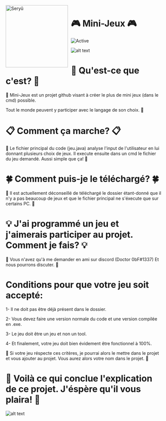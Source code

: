 <img width="200" height="200" align="left" style="float: left; margin: 0 10px 0 0;" alt="Seryû" src="https://media.discordapp.net/attachments/600792687683174405/745823420675129353/image0.gif">

# 🎮 Mini-Jeux 🎮

![Active](https://img.shields.io/badge/📌%20Langages-C,%20Java%20📌-blue)

![alt text](https://i.imgur.com/4M7IWwP.gif)

# 🔰 Qu'est-ce que c'est? 🔰


🎨 Mini-Jeux est un projet github visant à créer le plus de mini jeux (dans le cmd) possible.

Tout le monde peuvent y participer avec le langage de son choix. 🎨

# 📋 Comment ça marche? 📋

🍁 Le fichier principal du code (jeu.java) analyse l'input de l'utilisateur en lui donnant plusieurs choix de jeux. Il execute ensuite dans un cmd le fichier du jeu demandé. Aussi simple que ça! 🍁 

# 🍀 Comment puis-je le téléchargé? 🍀

🎉 Il est actuellement déconseillé de téléchargé le dossier étant-donné que il n'y a pas beaucoup de jeux et que le fichier principal ne s'éxecute que sur certains PC. 🎉

# 💡 J'ai programmé un jeu et j'aimerais participer au projet. Comment je fais? 💡

🍃 Vous n'avez qu'à me demander en ami sur discord (Doctor 0bF#1337) Et nous pourrons discuter. 🍃

# Conditions pour que votre jeu soit accepté: 

1- Il ne doit pas être déjà présent dans le dossier.

2- Vous devez faire une version normale du code et une version compilée en .exe.

3- Le jeu doit être un jeu et non un tool.

4- Et finalement, votre jeu doit bien évidement être fonctionnel à 100%.


🍭 Si votre jeu réspecte ces critères, je pourrai alors le mettre dans le projet et vous ajouter au projet. Vous aurez alors votre nom dans le projet. 🍭



# 🔮 Voilà ce qui conclue l'explication de ce projet. J'éspère qu'il vous plaira! 🔮

![alt text](https://64.media.tumblr.com/1d68501889e727cc39eb699ea3e220aa/tumblr_omj6dxf96o1qbvovho1_500.gif)

